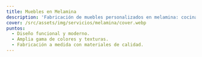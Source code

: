 ```yaml
---
title: Muebles en Melamina
description: 'Fabricación de muebles personalizados en melamina: cocinas, placares, baños y más.'
cover: /src/assets/img/servicios/melamina/cover.webp
puntos:
  - Diseño funcional y moderno.
  - Amplia gama de colores y texturas.
  - Fabricación a medida con materiales de calidad.
---
```

